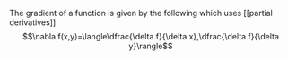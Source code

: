 The gradient of a function is given by the following which uses [[partial derivatives]]
$$\nabla f(x,y)=\langle\dfrac{\delta f}{\delta x},\dfrac{\delta f}{\delta y}\rangle$$